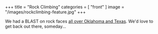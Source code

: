 +++
title = "Rock Climbing"
categories = [ "front" ]
image = "/images/rockclimbing-feature.jpg"
+++

We had a BLAST on rock faces [all over Oklahoma and Texas](https://www.flickr.com/photos/djtrashy/sets/72157650099625115/). We'd love to get back out there, someday...